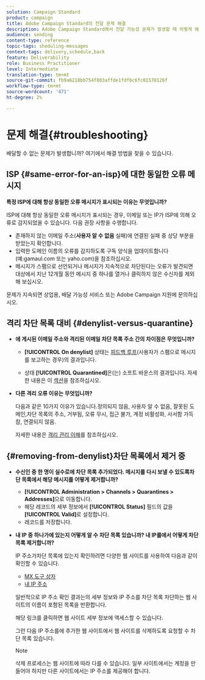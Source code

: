 ```yaml
---
solution: Campaign Standard
product: campaign
title: Adobe Campaign Standard의 전달 문제 해결
description: Adobe Campaign Standard에서 전달 가능성 문제가 발생할 때 어떻게 해야 하는지 알아봅니다.
audience: sending
content-type: reference
topic-tags: sheduling-messages
context-tags: delivery,schedule,back
feature: Deliverability
role: Business Practitioner
level: Intermediate
translation-type: tm+mt
source-git-commit: fb9a6218bb754f803affde1fdf6c6fc01570126f
workflow-type: tm+mt
source-wordcount: '471'
ht-degree: 2%

---
```



# 문제 해결{#troubleshooting}

배달할 수 없는 문제가 발생합니까? 여기에서 해결 방법을 찾을 수 있습니다.

## ISP {#same-error-for-an-isp}에 대한 동일한 오류 메시지

**특정 ISP에 대해 항상 동일한 오류 메시지가 표시되는 이유는 무엇입니까?**

ISP에 대해 항상 동일한 오류 메시지가 표시되는 경우, 이메일 또는 IP가 ISP에 의해 오류로 감지되었을 수 있습니다. 다음 권장 사항을 수행합니다.
* 존재하지 않는 이메일 주소(**사용자 알 수 없음** 실패)에 연결된 실패 중 상당 부분을 받았는지 확인합니다.
* 입력한 도메인 이름의 오류를 감지하도록 구독 양식을 업데이트합니다(예:gamaul.com 또는 yaho.com)을 참조하십시오.
* 메시지가 스팸으로 선언되거나 메시지가 지속적으로 차단된다는 오류가 발견되면 대상에서 지난 12개월 동안 메시지 중 하나를 열거나 클릭하지 않은 수신자를 제외해 보십시오.

문제가 지속되면 상업용, 배달 가능성 서비스 또는 Adobe Campaign 지원에 문의하십시오.

## 격리 차단 목록 대비 {#denylist-versus-quarantine}

* **에 게시된 이메일 주소와 격리된 이메일 차단 목록 주소 간의 차이점은 무엇입니까?**

   * **[!UICONTROL On denylist]** 상태는 [피드백 루프](https://experienceleague.adobe.com/docs/deliverability-learn/deliverability-best-practice-guide/transition-process/infrastructure.html#feedback-loops)(사용자가 스팸으로 메시지를 보고하는 경우)의 결과입니다.

   * 상태 **[!UICONTROL Quarantined]**&#x200B;은(는) 소프트 바운스의 결과입니다.
   자세한 내용은 이 [섹션](../../sending/using/understanding-quarantine-management.md#quarantine-vs-denylist)을 참조하십시오.

* **다른 격리 오류 이유는 무엇입니까?**

   다음과 같은 10가지 이유가 있습니다.정의되지 않음, 사용자 알 수 없음, 잘못된 도메인,차단 목록의 주소, 거부됨, 오류 무시, 접근 불가, 계정 비활성화, 사서함 가득 참, 연결되지 않음.

   자세한 내용은 [격리 관리 이해](../../sending/using/understanding-quarantine-management.md)를 참조하십시오.

## {#removing-from-denylist}차단 목록에서 제거 중

* **수신인 중 한 명이 실수로에 차단 목록 추가되었다. 메시지를 다시 보낼 수 있도록차단 목록에서 해당 메시지를 어떻게 제거합니까?**

   * **[!UICONTROL Administration > Channels > Quarantines > Addresses]**&#x200B;으로 이동합니다.
   * 해당 레코드의 세부 정보에서 **[!UICONTROL Status]** 필드의 값을 **[!UICONTROL Valid]**&#x200B;로 설정합니다.
   * 레코드를 저장합니다.

* **내 IP 중 하나가에 있는지 어떻게 알 수 차단 목록 있습니까? 내 IP를에서 어떻게 차단 목록 제거합니까?**

   IP 주소가차단 목록에 있는지 확인하려면 다양한 웹 사이트를 사용하여 다음과 같이 확인할 수 있습니다.
   * [MX 도구 상자](https://mxtoolbox.com/)
   * [내 IP 주소](https://whatismyipaddress.com)

   일반적으로 IP 주소 확인 결과는의 세부 정보와 IP 주소를 차단 목록 차단하는 웹 사이트의 이름이 포함된 목록을 반환합니다.

   해당 링크를 클릭하면 웹 사이트 세부 정보에 액세스할 수 있습니다.

   그런 다음 IP 주소를에 추가한 웹 사이트에서 웹 사이트를 삭제하도록 요청할 수 차단 목록 있습니다.

   >[!NOTE]
   >
   >삭제 프로세스는 웹 사이트에 따라 다를 수 있습니다. 일부 사이트에서는 계정을 만들어야 하지만 다른 사이트에서는 IP 주소를 제공해야 합니다.
